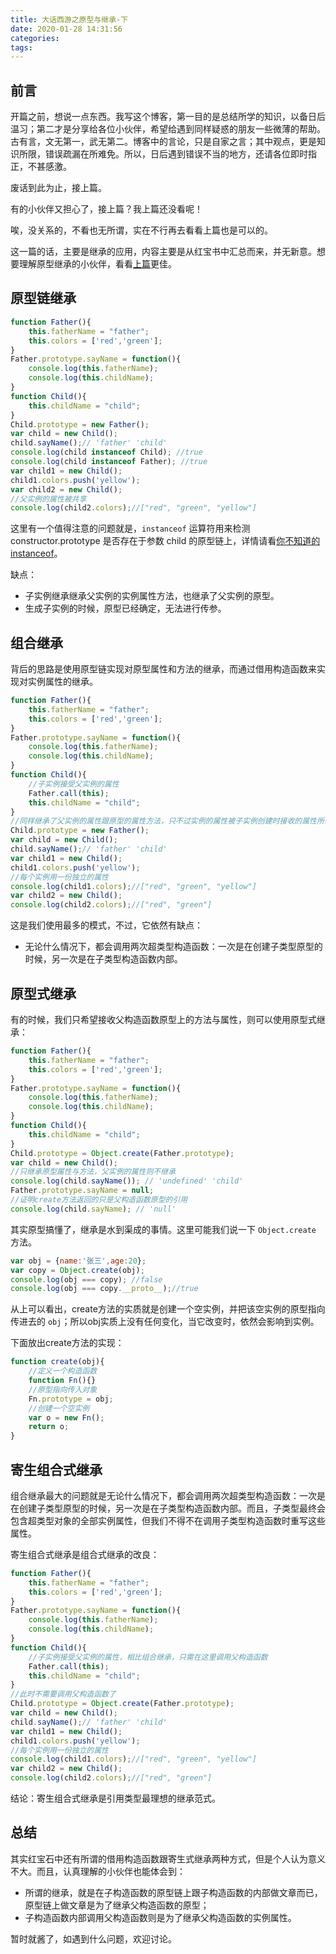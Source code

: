 ```yaml
---
title: 大话西游之原型与继承-下
date: 2020-01-28 14:31:56
categories:
tags:
---
```

## 前言 ##
开篇之前，想说一点东西。我写这个博客，第一目的是总结所学的知识，以备日后温习；第二才是分享给各位小伙伴，希望给遇到同样疑惑的朋友一些微薄的帮助。古有言，文无第一，武无第二。博客中的言论，只是自家之言；其中观点，更是知识所限，错误疏漏在所难免。所以，日后遇到错误不当的地方，还请各位即时指正，不甚感激。

废话到此为止，接上篇。

有的小伙伴又担心了，接上篇？我上篇还没看呢！

唉，没关系的，不看也无所谓，实在不行再去看看上篇也是可以的。

这一篇的话，主要是继承的应用，内容主要是从红宝书中汇总而来，并无新意。想要理解原型继承的小伙伴，看看[上篇](http://codedoges.com/article/1536662941125)更佳。

## 原型链继承 ##
```js
function Father(){
    this.fatherName = "father";
    this.colors = ['red','green'];
}
Father.prototype.sayName = function(){
	console.log(this.fatherName);
    console.log(this.childName);
}
function Child(){
	this.childName = "child";
}
Child.prototype = new Father();
var child = new Child();
child.sayName();// 'father' 'child'
console.log(child instanceof Child); //true
console.log(child instanceof Father); //true
var child1 = new Child();
child1.colors.push('yellow');
var child2 = new Child();
//父实例的属性被共享
console.log(child2.colors);//["red", "green", "yellow"]
```
这里有一个值得注意的问题就是，`instanceof` 运算符用来检测 constructor.prototype 是否存在于参数 child 的原型链上，详情请看[你不知道的instanceof](http://codedoges.com/article/1536738232344)。

缺点：

 - 子实例继承继承父实例的实例属性方法，也继承了父实例的原型。
 - 生成子实例的时候，原型已经确定，无法进行传参。


## 组合继承 ##
背后的思路是使用原型链实现对原型属性和方法的继承，而通过借用构造函数来实现对实例属性的继承。

```js
function Father(){
    this.fatherName = "father";
    this.colors = ['red','green'];
}
Father.prototype.sayName = function(){
	console.log(this.fatherName);
    console.log(this.childName);
}
function Child(){
	//子实例接受父实例的属性
	Father.call(this);
	this.childName = "child";
}
//同样继承了父实例的属性跟原型的属性方法，只不过实例的属性被子实例创建时接收的属性所覆盖
Child.prototype = new Father();
var child = new Child();
child.sayName();// 'father' 'child'
var child1 = new Child();
child1.colors.push('yellow');
//每个实例用一份独立的属性
console.log(child1.colors);//["red", "green", "yellow"]
var child2 = new Child();
console.log(child2.colors);//["red", "green"]
```
这是我们使用最多的模式，不过，它依然有缺点：

 - 无论什么情况下，都会调用两次超类型构造函数：一次是在创建子类型原型的时候，另一次是在子类型构造函数内部。


## 原型式继承 ##
有的时候，我们只希望接收父构造函数原型上的方法与属性，则可以使用原型式继承：

```js
function Father(){
    this.fatherName = "father";
    this.colors = ['red','green'];
}
Father.prototype.sayName = function(){
	console.log(this.fatherName);
    console.log(this.childName);
}
function Child(){
	this.childName = "child";
}
Child.prototype = Object.create(Father.prototype);
var child = new Child();
//只继承原型属性与方法，父实例的属性则不继承
console.log(child.sayName()); // 'undefined' 'child'
Father.prototype.sayName = null;
//证明create方法返回的只是父构造函数原型的引用
console.log(child.sayName); // 'null'
```

其实原型搞懂了，继承是水到渠成的事情。这里可能我们说一下 `Object.create` 方法。

```js
var obj = {name:'张三',age:20};
var copy = Object.create(obj);
console.log(obj === copy); //false
console.log(obj === copy.__proto__);//true
```
从上可以看出，create方法的实质就是创建一个空实例，并把该空实例的原型指向传进去的 `obj`；所以obj实质上没有任何变化，当它改变时，依然会影响到实例。

下面放出create方法的实现：
```js
function create(obj){
	//定义一个构造函数
	function Fn(){}
    //原型指向传入对象
    Fn.prototype = obj;
    //创建一个空实例
    var o = new Fn();
    return o;
}
```

## 寄生组合式继承 ##
组合继承最大的问题就是无论什么情况下，都会调用两次超类型构造函数：一次是在创建子类型原型的时候，另一次是在子类型构造函数内部。而且，子类型最终会包含超类型对象的全部实例属性，但我们不得不在调用子类型构造函数时重写这些属性。

寄生组合式继承是组合式继承的改良：

```js
function Father(){
    this.fatherName = "father";
    this.colors = ['red','green'];
}
Father.prototype.sayName = function(){
	console.log(this.fatherName);
    console.log(this.childName);
}
function Child(){
	//子实例接受父实例的属性，相比组合继承，只需在这里调用父构造函数
	Father.call(this);
	this.childName = "child";
}
//此时不需要调用父构造函数了
Child.prototype = Object.create(Father.prototype);
var child = new Child();
child.sayName();// 'father' 'child'
var child1 = new Child();
child1.colors.push('yellow');
//每个实例用一份独立的属性
console.log(child1.colors);//["red", "green", "yellow"]
var child2 = new Child();
console.log(child2.colors);//["red", "green"]
```
结论：寄生组合式继承是引用类型最理想的继承范式。


## 总结 ##
其实红宝石中还有所谓的借用构造函数跟寄生式继承两种方式，但是个人认为意义不大。而且，认真理解的小伙伴也能体会到：

 - 所谓的继承，就是在子构造函数的原型链上跟子构造函数的内部做文章而已，原型链上做文章是为了继承父构造函数的原型；
 - 子构造函数内部调用父构造函数则是为了继承父构造函数的实例属性。

暂时就酱了，如遇到什么问题，欢迎讨论。



